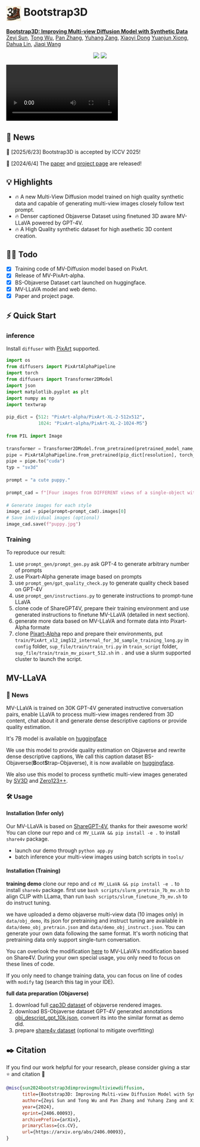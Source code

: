 # <img src="assets/icon.jpg" style="vertical-align: -14px;" :height="40px" width="40px"> Bootstrap3D

**[Bootstrap3D: Improving Multi-view Diffusion Model with Synthetic Data](https://arxiv.org/abs/2406.00093v2)**
</br>
[Zeyi Sun](https://github.com/SunzeY),
[Tong Wu](https://wutong16.github.io/),
[Pan Zhang](https://panzhang0212.github.io/),
[Yuhang Zang](https://yuhangzang.github.io/),
[Xiaoyi Dong](https://lightdxy.github.io/)
[Yuanjun Xiong](http://yjxiong.me/),
[Dahua Lin](http://dahua.site/),
[Jiaqi Wang](https://myownskyw7.github.io/)

<p align="center">
<a href="https://arxiv.org/abs/2406.00093v2"><img src="https://img.shields.io/badge/arXiv-Paper-<color>"></a>
<a href="https://sunzey.github.io/Bootstrap3D/"><img src="https://img.shields.io/badge/Project-Website-red"></a>
</p>


<video src="https://github.com/SunzeY/SunzeY.github.io/blob/main/Bootstrap3D/videos/gaussian.mp4" controls="controls">
</video>


## 📜 News
🚀 [2025/6/23] Bootstrap3D is accepted by ICCV 2025! 

🚀 [2024/6/4] The [paper](https://arxiv.org/abs/2406.00093v2) and [project page](https://sunzey.github.io/Bootstrap3D/) are released!

## 💡 Highlights
- 🔥 A new Multi-View Diffusion model trained on high quality synthetic data and capable of generating multi-view images closely follow text prompt.
- 🔥 Denser captioned Objaverse Dataset using finetuned 3D aware MV-LLaVA powered by GPT-4V.
- 🔥 A High Quality synthetic dataset for high asethetic 3D content creation. 

## 👨‍💻 Todo
- [x] Training code of MV-Diffusion model based on PixArt.
- [x] Release of MV-PixArt-alpha.
- [x] BS-Objaverse Dataset cart launched on huggingface.
- [x] MV-LLaVA model and web demo.
- [x] Paper and project page.

## ⚡ Quick Start

### inference
Install `diffuser` with [PixArt](https://github.com/PixArt-alpha/PixArt-alpha) supported.

```python
import os
from diffusers import PixArtAlphaPipeline
import torch
from diffusers import Transformer2DModel
import json
import matplotlib.pyplot as plt
import numpy as np
import textwrap

pip_dict = {512: "PixArt-alpha/PixArt-XL-2-512x512",
            1024: "PixArt-alpha/PixArt-XL-2-1024-MS"}

from PIL import Image

transformer = Transformer2DModel.from_pretrained(pretrained_model_name_or_path="Zery/MVPixArt-XL-2-512x512_sv3d", torch_dtype=torch.float16)
pipe = PixArtAlphaPipeline.from_pretrained(pip_dict[resolution], torch_dtype=torch.float16, transformer=transformer)
pipe = pipe.to("cuda")
typ = "sv3d"

prompt = "a cute puppy."

prompt_cad = f"[Four images from DIFFERENT views of a single-object with CAD style] " + prompt

# Generate images for each style
image_cad = pipe(prompt=prompt_cad).images[0]
# Save individual images (optional)
image_cad.save(f"puppy.jpg")
```

### Training
To reproduce our result:
1. use `prompt_gen/prompt_gen.py` ask GPT-4 to generate arbitrary number of prompts
2. use Pixart-Alpha generate image based on prompts
3. use `prompt_gen/gpt_quality_check.py` to generate quality check based on GPT-4V
4. use `prompt_gen/instructions.py` to generate instructions to prompt-tune LLaVA
5. clone code of ShareGPT4V, prepare their training environment and use generated instructions to finetune MV-LLaVA (detailed in next section).
6. generate more data based on MV-LLaVA and formate data into Pixart-Alpha formate
7. clone [Pixart-Alpha](https://github.com/PixArt-alpha/PixArt-alpha) repo and prepare their environments, put `train/PixArt_xl2_img512_internal_for_3d_sample_training_long.py` in `config` folder,  `sup_file/train/train_tri.py` in `train_script` folder, `sup_file/train/train_mv_pixart_512.sh` in `.` and use a slurm supported cluster to launch the script.


## MV-LLaVA

### 📜 News
MV-LLaVA is trained on 30K GPT-4V generated instructive conversation pairs, enable LLaVA to process multi-view images rendered from 3D content, chat about it and generate dense descriptive captions or provide quality estimation.

It's 7B model is available on [huggingface](https://huggingface.co/Zery/MV-LLaVA-7B)

We use this model to provide quality estimation on Objaverse and rewrite dense descriptive captions, We call this caption dataset BS-Objaverse(**B**oot**S**trap-Objaverse), it is now available on [huggingface](https://huggingface.co/datasets/Zery/BS-Objaverse).

We also use this model to process synthetic multi-view images generated by [SV3D](https://huggingface.co/stabilityai/sv3d) and [Zero123++](https://github.com/SUDO-AI-3D/zero123plus).

### 🛠️ Usage
#### Installation (Infer only)
Our MV-LLaVA is based on [ShareGPT-4V](https://github.com/InternLM/InternLM-XComposer/tree/main/projects/ShareGPT4V), thanks for their awesome work!
You can clone our repo and `cd MV_LLaVA && pip install -e .` to install `share4v` package.

- launch our demo through `python app.py`
- batch inference your multi-view images using batch scripts in `tools/`

#### Installation (Training)

**training demo**
clone our repo and `cd MV_LLaVA && pip install -e .` to install `share4v` package.
first use `bash scripts/slurm_pretrain_7b_mv.sh` to align CLIP with LLama, than run `bash scripts/slrum_finetune_7b_mv.sh` to do instruct tuning.

we have uploaded a demo objaverse multi-view data (10 images only) in `data/obj_demo`, its json for pretraining and instruct tuning are available in `data/demo_obj_pretrain.json` and  `data/demo_obj_instruct.json`. You can generate your own data following the same format. It's worth noticing that pretraining data only support single-turn conversation.

You can overlook the modification [here](https://github.com/SunzeY/Bootstrap3D/commit/0a3d99de63d0d8fa323b0336f40487cbd104b33d) to MV-LLaVA's modification based on Share4V. During your own special usage, you only need to focus on these lines of code.

If you only need to change training data, you can focus on line of codes with `modify` tag (search this tag in your IDE).

**full data preparation (Objaverse)**
1. download full [cap3D dataset](https://huggingface.co/datasets/tiange/Cap3D) of objaverse rendered images.
2. download BS-Objaverse dataset GPT-4V generated annotations [obj_descript_gpt_10k.json](https://huggingface.co/datasets/Zery/BS-Objaverse), convert its into the similar format as demo did.
3. prepare [share4v dataset](https://github.com/InternLM/InternLM-XComposer/tree/main/projects/ShareGPT4V) (optional to mitigate overfitting)




## ✒️ Citation
If you find our work helpful for your research, please consider giving a star ⭐ and citation 📝

```bibtex
@misc{sun2024bootstrap3dimprovingmultiviewdiffusion,
      title={Bootstrap3D: Improving Multi-view Diffusion Model with Synthetic Data}, 
      author={Zeyi Sun and Tong Wu and Pan Zhang and Yuhang Zang and Xiaoyi Dong and Yuanjun Xiong and Dahua Lin and Jiaqi Wang},
      year={2024},
      eprint={2406.00093},
      archivePrefix={arXiv},
      primaryClass={cs.CV},
      url={https://arxiv.org/abs/2406.00093}, 
}
```
